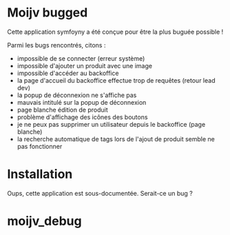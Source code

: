 
# Moijv bugged

Cette application symfoyny a été conçue pour être la plus buguée possible !

Parmi les bugs rencontrés, citons :

-   impossible de se connecter (erreur système)
-   impossible d'ajouter un produit avec une image
-   impossible d'accéder au backoffice
-   la page d'accueil du backoffice effectue trop de requêtes (retour lead dev)
-   la popup de déconnexion ne s'affiche pas
-   mauvais intitulé sur la popup de déconnexion
-   page blanche édition de produit
-   problème d'affichage des icônes des boutons
-   je ne peux pas supprimer un utilisateur depuis le backoffice (page blanche)
-   la recherche automatique de tags lors de l'ajout de produit semble ne pas fonctionner

# Installation

Oups, cette application est sous-documentée. Serait-ce un bug ?
# moijv_debug
